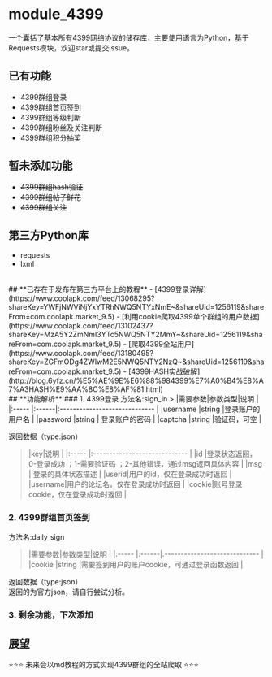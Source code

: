# module_4399
一个囊括了基本所有4399网络协议的储存库，主要使用语言为Python，基于Requests模块，欢迎star或提交issue。<br>
## **已有功能**
- 4399群组登录
- 4399群组首页签到
- 4399群组等级判断
- 4399群组粉丝及关注判断
- 4399群组积分抽奖<br>
## **暂未添加功能**
- ~~4399群组hash验证~~
- ~~4399群组帖子鲜花~~
- ~~4399群组关注~~<br>
## **第三方Python库**
- requests
- lxml
<br>
## **已存在于发布在第三方平台上的教程**
- [4399登录详解](https://www.coolapk.com/feed/13068295?shareKey=YWFjNWViNjYxYTRhNWQ5NTYxNmE~&shareUid=1256119&shareFrom=com.coolapk.market_9.5)
- [利用cookie爬取4399单个群组的用户数据](https://www.coolapk.com/feed/13102437?shareKey=MzA5Y2ZmNmI3YTc5NWQ5NTY2MmY~&shareUid=1256119&shareFrom=com.coolapk.market_9.5)
- [爬取4399全站用户](https://www.coolapk.com/feed/13180495?shareKey=ZGFmODg4ZWIwM2E5NWQ5NTY2NzQ~&shareUid=1256119&shareFrom=com.coolapk.market_9.5)
- [4399HASH实战破解](http://blog.6yfz.cn/%E5%AE%9E%E6%88%984399%E7%A0%B4%E8%A7%A3HASH%E9%AA%8C%E8%AF%81.html)   <br>
## **功能解析**
### 1. 4399登录
方法名:sign_in  
> |需要参数|参数类型|说明                              |
|:-----   |:------|:-----------------------------   |
|username   |string    |登录账户的用户名   |
|password  |string | 登录账户的密码                      |
|captcha |string |验证码，可空                         |
  
返回数据（type:json）  
> |key|说明                              |
|:-----  |:-----------------------------   |
|id  |登录状态返回，0-登录成功  ；1-需要验证码  ；2-其他错误，通过msg返回具体内容   |
|msg  | 登录的具体状态描述                     |
|userid|用户的id，仅在登录成功时返回                         |
|username|用户的论坛名，仅在登录成功时返回                         |
|cookie|账号登录cookie，仅在登录成功时返回                         |
  
### 2. 4399群组首页签到
方法名:daily_sign  
> |需要参数|参数类型|说明                              |
|:-----   |:------|:-----------------------------   |
|cookie   |string    |需要签到用户的账户cookie，可通过登录函数返回   |
  
返回数据（type:json）  
返回的为官方json，请自行尝试分析。
### 3. 剩余功能，下次添加
## **展望**
⭐⭐⭐
未来会以md教程的方式实现4399群组的全站爬取
⭐⭐⭐


